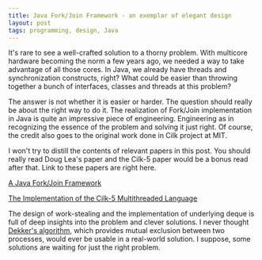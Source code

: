 ```yaml
---
title: Java Fork/Join Framework - an exemplar of elegant design
layout: post
tags: programming, design, Java
---
```


It's rare to see a well-crafted solution to a thorny problem. With
multicore hardware becoming the norm a few years ago, we needed a way
to take advantage of all those cores. In Java, we already have
threads and synchronization constructs, right? What could be easier
than throwing together a bunch of interfaces, classes and threads at
this problem?

The answer is not whether it is easier or harder. The question should
really be about the right way to do it. The realization of Fork/Join
implementation in Java is quite an impressive piece of
engineering. Engineering as in recognizing the essence of the problem
and solving it just right. Of course, the credit also goes to the
original work done in Cilk project at MIT.

I won't try to distill the contents of relevant papers in this
post. You should really read Doug Lea's paper and the Cilk-5 paper
would be a bonus read after that. Link to these papers are right here.

[A Java Fork/Join Framework](http://gee.cs.oswego.edu/dl/papers/fj.pdf)

[The Implementation of the Cilk-5 Multithreaded Language](http://citeseerx.ist.psu.edu/viewdoc/summary?doi=10.1.1.52.2013)

The design of work-stealing and the implementation of underlying deque
is full of deep insights into the problem and clever solutions. I never
thought
[Dekker's algorithm](https://en.wikipedia.org/wiki/Dekker's_algorithm),
which provides mutual exclusion between two processes, would ever be
usable in a real-world solution. I suppose, some solutions are waiting
for just the right problem.
